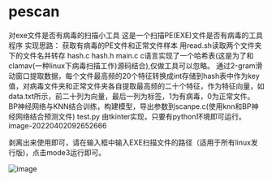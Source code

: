 # pescan
对exe文件是否有病毒的扫描小工具
这是一个扫描PE(EXE)文件是否有病毒的工具程序
实现思路：
获取有病毒的PE文件和正常文件样本
用read.sh读取两个文件夹下的文件名并转存
hash.c hash.h main.c c语言实现了一个哈希表(这是为了和clamav(一种linux下病毒扫描工作)源码结合),仅做工具可以忽略。
通过2-gram滑动窗口提取数据，每个文件最高频的20个特征转换成int存储到hash表中作为key值，对病毒文件夹和正常文件夹各自提取最高频的二十个特征，作为特征向量，如data.txt所示，前二十列为向量，最后一列为标签，1为有病毒，0为正常文件。
BP神经网络与KNN结合训练，构建模型，导出参数到scanpe.c(使用knn和BP神经网络结合预测文件)
test.py 由tkinter实现，只要有python环境即可运行。
image-20220402092652666

剥离出来使用即可，请在输入框中输入EXE扫描文件的路径（适用于所有linux发行版)，点击mode3运行即可。

![image](https://user-images.githubusercontent.com/79775390/161360747-a7a6e99e-e95c-4a37-8eb8-fa0106078f23.png)
